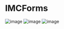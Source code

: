 # IMCForms
![image](https://user-images.githubusercontent.com/67695977/189390281-2cfe72b3-5ba2-4853-9604-70d70d3bf8db.png)
![image](https://user-images.githubusercontent.com/67695977/189390889-72a19fc3-2753-4821-ab1f-78cd840ef18a.png)
![image](https://user-images.githubusercontent.com/67695977/189391214-f3ea804f-dda0-4c66-be87-931b1cecfebf.png)

